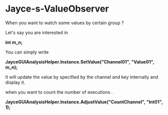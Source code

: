 # Jayce-s-ValueObserver

When you want to watch some values by certain group ? 


Let's say you are interested in

<b>int m_n;</b>

You can simply write

<b>JayceGUIAnalysisHelper.Instance.SetValue("Channel01", "Value01", m_n);</b>

It will update the value by specified by the channel and key internally and display it.

when you want to count the number of executions .

<b>JayceGUIAnalysisHelper.Instance.AdjustValue("CountChannel", "Int01", 1);</b>
